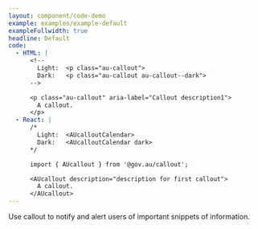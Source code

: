 ```yaml
---
layout: component/code-demo
example: examples/example-default
exampleFullwidth: true
headline: Default
code:
  - HTML: |
      <!--
        Light:  <p class="au-callout">
        Dark:   <p class="au-callout au-callout--dark">
      -->

      <p class="au-callout" aria-label="Callout description1">
        A callout.
      </p>
  - React: |
      /*
        Light:  <AUcalloutCalendar>
        Dark:   <AUcalloutCalendar dark>
      */

      import { AUcallout } from '@gov.au/callout';

      <AUcallout description="description for first callout">
        A callout.
      </AUcallout>
---
```


Use callout to notify and alert users of important snippets of information.
